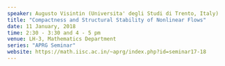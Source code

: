 ```yaml
---
speaker: Augusto Visintin (Universita' degli Studi di Trento, Italy)
title: "Compactness and Structural Stability of Nonlinear Flows"
date: 11 January, 2018
time: 2:30 - 3:30 and 4 - 5 pm
venue: LH-3, Mathematics Department
series: "APRG Seminar"
website: https://math.iisc.ac.in/~aprg/index.php?id=seminar17-18
---
```

<!--
<a href="Fitzpatrick-2018(abstract).pdf">Click here for Abstract.</a>
-->

